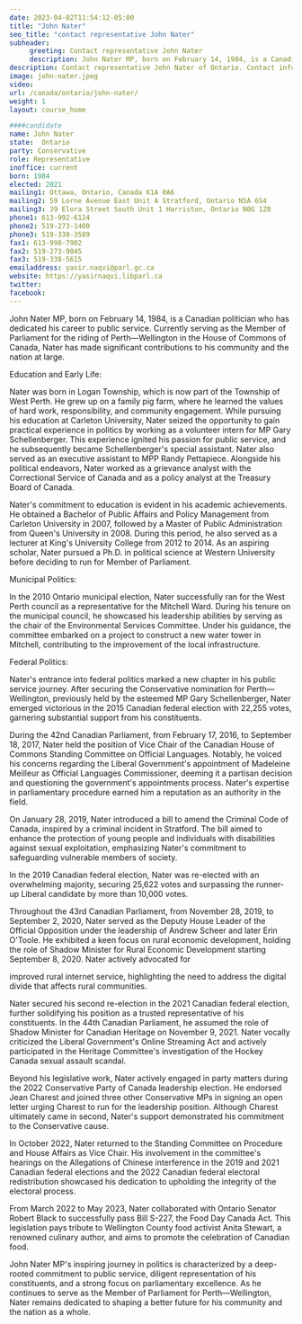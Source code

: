 ```yaml
---
date: 2023-04-02T11:54:12-05:00
title: "John Nater"
seo_title: "contact representative John Nater"
subheader:
     greeting: Contact representative John Nater
     description: John Nater MP, born on February 14, 1984, is a Canadian politician who has dedicated his career to public service.
description: Contact representative John Nater of Ontario. Contact information for John Nater includes email address, phone number, and mailing address.
image: john-nater.jpeg
video:
url: /canada/ontario/john-nater/
weight: 1
layout: course_home

####candidate
name: John Nater
state:	Ontario
party: Conservative
role: Representative
inoffice: current
born: 1984
elected: 2021
mailing1: Ottawa, Ontario, Canada K1A 0A6
mailing2: 59 Lorne Avenue East Unit A Stratford, Ontario N5A 6S4
mailing3: 39 Elora Street South Unit 1 Harriston, Ontario N0G 1Z0
phone1: 613-992-6124
phone2: 519-273-1400
phone3: 519-338-3589
fax1: 613-998-7902
fax2: 519-273-9045
fax3: 519-338-5615
emailaddress: yasir.naqvi@parl.gc.ca
website: https://yasirnaqvi.libparl.ca
twitter:
facebook:
---
```


John Nater MP, born on February 14, 1984, is a Canadian politician who has dedicated his career to public service. Currently serving as the Member of Parliament for the riding of Perth—Wellington in the House of Commons of Canada, Nater has made significant contributions to his community and the nation at large.

Education and Early Life:

Nater was born in Logan Township, which is now part of the Township of West Perth. He grew up on a family pig farm, where he learned the values of hard work, responsibility, and community engagement. While pursuing his education at Carleton University, Nater seized the opportunity to gain practical experience in politics by working as a volunteer intern for MP Gary Schellenberger. This experience ignited his passion for public service, and he subsequently became Schellenberger's special assistant. Nater also served as an executive assistant to MPP Randy Pettapiece. Alongside his political endeavors, Nater worked as a grievance analyst with the Correctional Service of Canada and as a policy analyst at the Treasury Board of Canada.

Nater's commitment to education is evident in his academic achievements. He obtained a Bachelor of Public Affairs and Policy Management from Carleton University in 2007, followed by a Master of Public Administration from Queen's University in 2008. During this period, he also served as a lecturer at King's University College from 2012 to 2014. As an aspiring scholar, Nater pursued a Ph.D. in political science at Western University before deciding to run for Member of Parliament.

Municipal Politics:

In the 2010 Ontario municipal election, Nater successfully ran for the West Perth council as a representative for the Mitchell Ward. During his tenure on the municipal council, he showcased his leadership abilities by serving as the chair of the Environmental Services Committee. Under his guidance, the committee embarked on a project to construct a new water tower in Mitchell, contributing to the improvement of the local infrastructure.

Federal Politics:

Nater's entrance into federal politics marked a new chapter in his public service journey. After securing the Conservative nomination for Perth—Wellington, previously held by the esteemed MP Gary Schellenberger, Nater emerged victorious in the 2015 Canadian federal election with 22,255 votes, garnering substantial support from his constituents.

During the 42nd Canadian Parliament, from February 17, 2016, to September 18, 2017, Nater held the position of Vice Chair of the Canadian House of Commons Standing Committee on Official Languages. Notably, he voiced his concerns regarding the Liberal Government's appointment of Madeleine Meilleur as Official Languages Commissioner, deeming it a partisan decision and questioning the government's appointments process. Nater's expertise in parliamentary procedure earned him a reputation as an authority in the field.

On January 28, 2019, Nater introduced a bill to amend the Criminal Code of Canada, inspired by a criminal incident in Stratford. The bill aimed to enhance the protection of young people and individuals with disabilities against sexual exploitation, emphasizing Nater's commitment to safeguarding vulnerable members of society.

In the 2019 Canadian federal election, Nater was re-elected with an overwhelming majority, securing 25,622 votes and surpassing the runner-up Liberal candidate by more than 10,000 votes.

Throughout the 43rd Canadian Parliament, from November 28, 2019, to September 2, 2020, Nater served as the Deputy House Leader of the Official Opposition under the leadership of Andrew Scheer and later Erin O'Toole. He exhibited a keen focus on rural economic development, holding the role of Shadow Minister for Rural Economic Development starting September 8, 2020. Nater actively advocated for

 improved rural internet service, highlighting the need to address the digital divide that affects rural communities.

Nater secured his second re-election in the 2021 Canadian federal election, further solidifying his position as a trusted representative of his constituents. In the 44th Canadian Parliament, he assumed the role of Shadow Minister for Canadian Heritage on November 9, 2021. Nater vocally criticized the Liberal Government's Online Streaming Act and actively participated in the Heritage Committee's investigation of the Hockey Canada sexual assault scandal.

Beyond his legislative work, Nater actively engaged in party matters during the 2022 Conservative Party of Canada leadership election. He endorsed Jean Charest and joined three other Conservative MPs in signing an open letter urging Charest to run for the leadership position. Although Charest ultimately came in second, Nater's support demonstrated his commitment to the Conservative cause.

In October 2022, Nater returned to the Standing Committee on Procedure and House Affairs as Vice Chair. His involvement in the committee's hearings on the Allegations of Chinese interference in the 2019 and 2021 Canadian federal elections and the 2022 Canadian federal electoral redistribution showcased his dedication to upholding the integrity of the electoral process.

From March 2022 to May 2023, Nater collaborated with Ontario Senator Robert Black to successfully pass Bill S-227, the Food Day Canada Act. This legislation pays tribute to Wellington County food activist Anita Stewart, a renowned culinary author, and aims to promote the celebration of Canadian food.

John Nater MP's inspiring journey in politics is characterized by a deep-rooted commitment to public service, diligent representation of his constituents, and a strong focus on parliamentary excellence. As he continues to serve as the Member of Parliament for Perth—Wellington, Nater remains dedicated to shaping a better future for his community and the nation as a whole.
